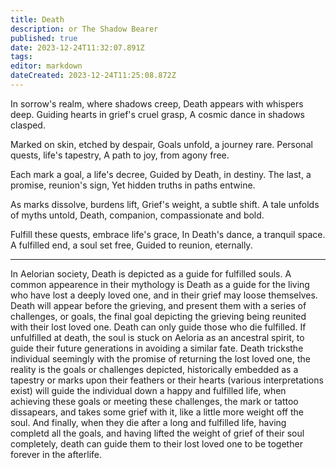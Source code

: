 ```yaml
---
title: Death
description: or The Shadow Bearer
published: true
date: 2023-12-24T11:32:07.891Z
tags: 
editor: markdown
dateCreated: 2023-12-24T11:25:08.872Z
---
```


In sorrow's realm, where shadows creep,
Death appears with whispers deep.
Guiding hearts in grief's cruel grasp,
A cosmic dance in shadows clasped.

Marked on skin, etched by despair,
Goals unfold, a journey rare.
Personal quests, life's tapestry,
A path to joy, from agony free.

Each mark a goal, a life's decree,
Guided by Death, in destiny.
The last, a promise, reunion's sign,
Yet hidden truths in paths entwine.

As marks dissolve, burdens lift,
Grief's weight, a subtle shift.
A tale unfolds of myths untold,
Death, companion, compassionate and bold.

Fulfill these quests, embrace life's grace,
In Death's dance, a tranquil space.
A fulfilled end, a soul set free,
Guided to reunion, eternally.

---

In Aelorian society, Death is depicted as a guide for fulfilled souls. A common appearence in their mythology is Death as a guide for the living who have lost a deeply loved one, and in their grief may loose themselves. Death will appear before the grieving, and present them with a series of challenges, or goals, the final goal depicting the grieving being reunited with their lost loved one. Death can only guide those who die fulfilled. If unfulfilled at death, the soul is stuck on Aeloria as an ancestral spirit, to guide their future generations in avoiding a similar fate. Death tricksthe individual seemingly with the promise of returning the lost loved one, the reality is the goals or challenges depicted, historically embedded as a tapestry or marks upon their feathers or their hearts (various interpretations exist) will guide the individual down a happy and fulfilled life, when achieving these goals or meeting these challenges, the mark or tattoo dissapears, and takes some grief with it, like a little more weight off the soul. And finally, when they die after a long and fulfilled life, having completd all the goals, and having lifted the weight of grief of their soul completely, death can guide them to their lost loved one to be together forever in the afterlife.